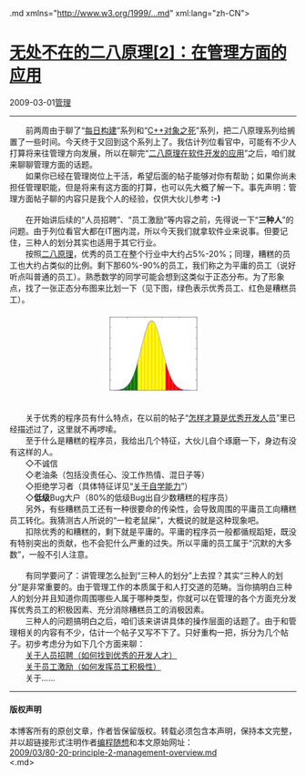 <!DOCTYPE.md>
.md xmlns="http://www.w3.org/1999/...md" xml:lang="zh-CN">
<head>
<meta http-equiv="Content-Type" content="text.md; charset=utf-8" />
<meta name="generator" content="Python script by program.think@gmail.com" />
<meta name="provider" content="program-think.blogspot.com" />
<link type="text/css" rel="stylesheet" href="../../css/program-think.css" />
<title>无处不在的二八原理[2]：在管理方面的应用 - 编程随想的博客</title>
</head>
<body>
<div id="main" style="width:100%;">
<h1><a href="../../index.md" title="回到首页">无处不在的二八原理[2]：在管理方面的应用</a></h1>
<div class="post-info"><span class="date-header">2009-03-01</span><a href="../../tags/E7AEA1E79086.md" class="tag">管理</a> </div>
<hr>
<div class="post">
　　前两周由于聊了“<a href="../../2009/02/daily-build-0-overview.md" target="_blank">每日构建</a>”系列和“<a href="../../2009/02/cxx-object-destroy-overview.md" target="_blank">C++对象之死</a>”系列，把二八原理系列给搁置了一些时间。今天终于又回到这个系列上了。我估计列位看官中，可能有不少人打算将来往管理方向发展，所以在聊完“<a href="../../2009/02/80-20-principle-1-software-developing.md">二八原理在软件开发的应用</a>”之后，咱们就来聊聊管理方面的话题。<!--program-think--><br />　　如果你已经在管理岗位上干活，希望后面的帖子能够对你有帮助；如果你尚未担任管理职能，但是将来有这方面的打算，也可以先大概了解一下。事先声明：管理方面帖子聊的内容只是我个人的经验，仅供大伙儿参考 <b>:-)</b><br /><br />　　在开始讲后续的“人员招聘”、“员工激励”等内容之前，先得说一下“<b>三种人</b>”的问题。由于列位看官大都在IT圈内混，所以今天我们就拿软件业来说事。但要记住，三种人的划分其实也适用于其它行业。<br />　　按照<a href="../../2009/02/80-20-principle-0-overview.md">二八原理</a>，优秀的员工在整个行业中大约占5%-20%；同理，糟糕的员工也大约占类似的比例。剩下那60%-90%的员工，我们称之为平庸的员工（说好听点叫普通的员工）。熟悉数学的同学可能会想到这类似于正态分布。为了形象点，找了一张正态分布图来比划一下（见下图，绿色表示优秀员工、红色是糟糕员工）。<br />　　<center><img src="../../images/2009/03/OQAAAKvGvQCq4qOeQmgnwUWulUgYDBE2bIt-39fLpyqmDQ_kBt-OZ_S4SnybtgO0HA7M_dJver_bceB_uWkGO4kI0oIA15jOjK3Gq_KeNSiu2i63wPA5feTBltxe" alt="不见图、请翻墙" /></center><br /><br />　　关于优秀的程序员有什么特点，在以前的帖子“<a href="../../2009/01/0.md">怎样才算是优秀开发人员</a>”里已经描述过了，这里就不再啰嗦。<br />　　至于什么是糟糕的程序员，我给出几个特征，大伙儿自个琢磨一下，身边有没有这样的人。<br />　　◇不诚信<br />　　◇老油条（包括没责任心、没工作热情、混日子等）<br />　　◇拒绝学习者（具体特征详见“<a href="../../2009/01/2.md#active">关于自学能力</a>”）<br />　　◇<b>低级</b>Bug大户（80%的低级Bug出自少数糟糕的程序员）<br />　　另外，有些糟糕员工还有一种很要命的传染性，会导致周围的平庸员工向糟糕员工转化。我猜测古人所说的“一粒老鼠屎”，大概说的就是这种现象吧。<br />　　扣除优秀的和糟糕的，剩下就是平庸的。平庸的程序员一般都循规蹈矩，既没有特别突出的贡献，也不会犯什么严重的过失。所以平庸的员工属于“沉默的大多数”，一般不引人注意。<br /><br />　　有同学要问了：讲管理怎么扯到“三种人的划分”上去捏？其实“三种人的划分”是非常重要的。由于管理工作的本质属于和人打交道的范畴。当你搞明白三种人的划分并且知道你周围哪些人属于哪种类型，你就可以在管理的各个方面充分发挥优秀员工的积极因素、充分消除糟糕员工的消极因素。<br />　　三种人的问题搞明白之后，咱们该来讲讲具体的操作层面的话题了。由于和管理相关的内容有不少，估计一个帖子又写不下了。只好重构一把，拆分为几个帖子。初步考虑分为如下几个方面来聊：<br />　　<a href="../../2009/03/80-20-principle-3-management-hire.md">关于人员招聘（如何找到优秀的开发人才）</a><br />　　<a href="../../2009/03/80-20-principle-4-management-encourage.md">关于员工激励（如何发挥员工积极性）</a><br />　　关于......<div class="blogger-post-footer">
</div>
<hr>
<div class="copyright">
<h4>版权声明</h4>
本博客所有的原创文章，作者皆保留版权。转载必须包含本声明，保持本文完整，并以超链接形式注明作者<a href="mailto:program.think@gmail.com">编程随想</a>和本文原始网址：<br>
<a href="2009/03/80-20-principle-2-management-overview.md">2009/03/80-20-principle-2-management-overview.md</a>
</div>
</div>
</body>
<.md>
